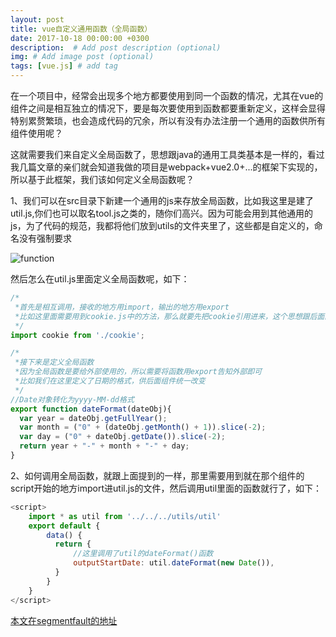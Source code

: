 ```yaml
---
layout: post
title: vue自定义通用函数（全局函数）
date: 2017-10-18 00:00:00 +0300
description:  # Add post description (optional)
img: # Add image post (optional)
tags: [vue.js] # add tag
---
```


在一个项目中，经常会出现多个地方都要使用到同一个函数的情况，尤其在vue的组件之间是相互独立的情况下，要是每次要使用到函数都要重新定义，这样会显得特别累赘繁琐，也会造成代码的冗余，所以有没有办法注册一个通用的函数供所有组件使用呢？

这就需要我们来自定义全局函数了，思想跟java的通用工具类基本是一样的，看过我几篇文章的亲们就会知道我做的项目是webpack+vue2.0+...的框架下实现的，所以基于此框架，我们该如何定义全局函数呢？

1、我们可以在src目录下新建一个通用的js来存放全局函数，比如我这里是建了util.js,你们也可以取名tool.js之类的，随你们高兴。因为可能会用到其他通用的js，为了代码的规范，我都将他们放到utils的文件夹里了，这些都是自定义的，命名没有强制要求

![function]({{site.baseurl}}/assets/img/global-function.png)

然后怎么在util.js里面定义全局函数呢，如下：

```javascript
/*
 *首先是相互调用，接收的地方用import，输出的地方用export
 *比如这里面需要用到cookie.js中的方法，那么就要先把cookie引用进来，这个思想跟后面的引用是一致的
 */
import cookie from './cookie';

/*
 *接下来是定义全局函数
 *因为全局函数是要给外部使用的，所以需要将函数用export告知外部即可
 *比如我们在这里定义了日期的格式，供后面组件统一改变
 */
//Date对象转化为yyyy-MM-dd格式
export function dateFormat(dateObj){
  var year = dateObj.getFullYear();
  var month = ("0" + (dateObj.getMonth() + 1)).slice(-2);
  var day = ("0" + dateObj.getDate()).slice(-2);
  return year + "-" + month + "-" + day;
}
```
2、如何调用全局函数，就跟上面提到的一样，那里需要用到就在那个组件的script开始的地方import进util.js的文件，然后调用util里面的函数就行了，如下：

```javascript
<script>
    import * as util from '../../../utils/util'
    export default {
        data() {
          return {
              //这里调用了util的dateFormat()函数
              outputStartDate: util.dateFormat(new Date()),
          }
        }
    }
</script>
```

[本文在segmentfault的地址][1]

[1]: https://segmentfault.com/a/1190000011602147

